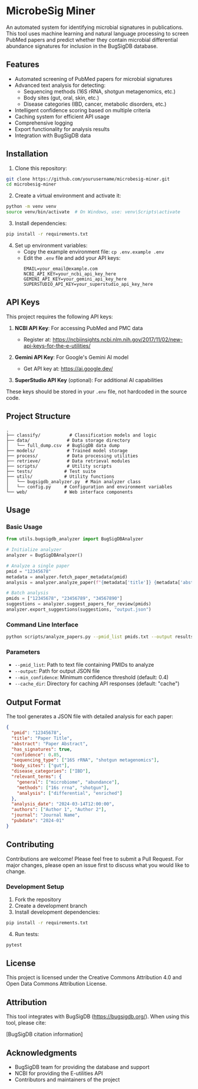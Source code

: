 # MicrobeSig Miner

An automated system for identifying microbial signatures in publications. This tool uses machine learning and natural language processing to screen PubMed papers and predict whether they contain microbial differential abundance signatures for inclusion in the BugSigDB database.

## Features

- Automated screening of PubMed papers for microbial signatures
- Advanced text analysis for detecting:
  - Sequencing methods (16S rRNA, shotgun metagenomics, etc.)
  - Body sites (gut, oral, skin, etc.)
  - Disease categories (IBD, cancer, metabolic disorders, etc.)
- Intelligent confidence scoring based on multiple criteria
- Caching system for efficient API usage
- Comprehensive logging
- Export functionality for analysis results
- Integration with BugSigDB data

## Installation

1. Clone this repository:
```bash
git clone https://github.com/yourusername/microbesig-miner.git
cd microbesig-miner
```

2. Create a virtual environment and activate it:
```bash
python -m venv venv
source venv/bin/activate  # On Windows, use: venv\Scripts\activate
```

3. Install dependencies:
```bash
pip install -r requirements.txt
```

4. Set up environment variables:
   - Copy the example environment file: `cp .env.example .env`
   - Edit the `.env` file and add your API keys:
     ```
     EMAIL=your_email@example.com
     NCBI_API_KEY=your_ncbi_api_key_here
     GEMINI_API_KEY=your_gemini_api_key_here
     SUPERSTUDIO_API_KEY=your_superstudio_api_key_here
     ```

## API Keys

This project requires the following API keys:

1. **NCBI API Key**: For accessing PubMed and PMC data
   - Register at: https://ncbiinsights.ncbi.nlm.nih.gov/2017/11/02/new-api-keys-for-the-e-utilities/

2. **Gemini API Key**: For Google's Gemini AI model
   - Get API key at: https://ai.google.dev/

3. **SuperStudio API Key** (optional): For additional AI capabilities

These keys should be stored in your `.env` file, not hardcoded in the source code.

## Project Structure

```
.
├── classify/           # Classification models and logic
├── data/              # Data storage directory
│   └── full_dump.csv  # BugSigDB data dump
├── models/            # Trained model storage
├── process/           # Data processing utilities
├── retrieve/          # Data retrieval modules
├── scripts/           # Utility scripts
├── tests/            # Test suite
├── utils/            # Utility functions
│   └── bugsigdb_analyzer.py  # Main analyzer class
│   └── config.py     # Configuration and environment variables
└── web/              # Web interface components
```

## Usage

### Basic Usage

```python
from utils.bugsigdb_analyzer import BugSigDBAnalyzer

# Initialize analyzer
analyzer = BugSigDBAnalyzer()

# Analyze a single paper
pmid = "12345678"
metadata = analyzer.fetch_paper_metadata(pmid)
analysis = analyzer.analyze_paper(f"{metadata['title']} {metadata['abstract']}")

# Batch analysis
pmids = ["12345678", "23456789", "34567890"]
suggestions = analyzer.suggest_papers_for_review(pmids)
analyzer.export_suggestions(suggestions, "output.json")
```

### Command Line Interface

```bash
python scripts/analyze_papers.py --pmid_list pmids.txt --output results.json --min_confidence 0.4
```

### Parameters

- `--pmid_list`: Path to text file containing PMIDs to analyze
- `--output`: Path for output JSON file
- `--min_confidence`: Minimum confidence threshold (default: 0.4)
- `--cache_dir`: Directory for caching API responses (default: "cache")

## Output Format

The tool generates a JSON file with detailed analysis for each paper:

```json
{
  "pmid": "12345678",
  "title": "Paper Title",
  "abstract": "Paper Abstract",
  "has_signatures": true,
  "confidence": 0.85,
  "sequencing_type": ["16S rRNA", "shotgun metagenomics"],
  "body_sites": ["gut"],
  "disease_categories": ["IBD"],
  "relevant_terms": {
    "general": ["microbiome", "abundance"],
    "methods": ["16s rrna", "shotgun"],
    "analysis": ["differential", "enriched"]
  },
  "analysis_date": "2024-03-14T12:00:00",
  "authors": ["Author 1", "Author 2"],
  "journal": "Journal Name",
  "pubdate": "2024-01"
}
```

## Contributing

Contributions are welcome! Please feel free to submit a Pull Request. For major changes, please open an issue first to discuss what you would like to change.

### Development Setup

1. Fork the repository
2. Create a development branch
3. Install development dependencies:
```bash
pip install -r requirements.txt
```
4. Run tests:
```bash
pytest
```

## License

This project is licensed under the Creative Commons Attribution 4.0 and Open Data Commons Attribution License.

## Attribution

This tool integrates with BugSigDB (https://bugsigdb.org/). When using this tool, please cite:

[BugSigDB citation information]

## Acknowledgments

- BugSigDB team for providing the database and support
- NCBI for providing the E-utilities API
- Contributors and maintainers of the project 